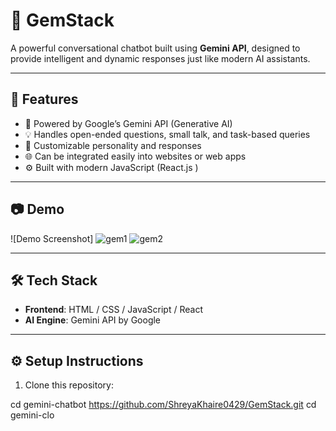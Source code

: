 # 💬 GemStack

A powerful conversational chatbot built using **Gemini API**, designed to provide intelligent and dynamic responses just like modern AI assistants.

--------------------------------------------------------------------------------------------------------------------------------------------------------------------

## 🚀 Features

- 🔮 Powered by Google’s Gemini API (Generative AI)
- 💡 Handles open-ended questions, small talk, and task-based queries
- 🎨 Customizable personality and responses
- 🌐 Can be integrated easily into websites or web apps
- ⚙️ Built with modern JavaScript (React.js )

--------------------------------------------------------------------------------------------------------------------------------------------------------------------

## 📷 Demo

![Demo Screenshot]
![gem1](https://github.com/user-attachments/assets/a09f57a3-7d23-4e44-bfd4-cc3076446616)
![gem2](https://github.com/user-attachments/assets/133de6c9-522a-42a2-bec7-51f6d1309056)


--------------------------------------------------------------------------------------------------------------------------------------------------------------------

## 🛠️ Tech Stack

- **Frontend**: HTML / CSS / JavaScript / React
- **AI Engine**: Gemini API by Google

--------------------------------------------------------------------------------------------------------------------------------------------------------------------
## ⚙️ Setup Instructions

1. Clone this repository:

cd gemini-chatbot https://github.com/ShreyaKhaire0429/GemStack.git
cd gemini-clo
